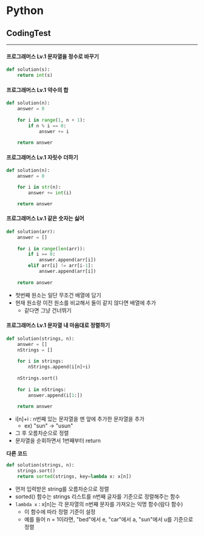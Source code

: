 # Python
## CodingTest
---
#### 프로그래머스 Lv.1 문자열을 정수로 바꾸기
```python
def solution(s):
    return int(s)
```

#### 프로그래머스 Lv.1 약수의 합
```python
def solution(n):
    answer = 0
    
    for i in range(1, n + 1):
        if n % i == 0:
            answer += i
    
    return answer
```

#### 프로그래머스 Lv.1 자릿수 더하기
```python
def solution(n):
    answer = 0

    for i in str(n):
        answer += int(i)

    return answer
```

#### 프로그래머스 Lv.1 같은 숫자는 싫어
```python
def solution(arr):
    answer = []
    
    for i in range(len(arr)):
        if i == 0:
            answer.append(arr[i])
        elif arr[i] != arr[i-1]:
            answer.append(arr[i])
    
    return answer
```
- 첫번째 원소는 일단 무조건 배열에 담기
- 현재 원소랑 이전 원소를 비교해서 둘이 같지 않다면 배열에 추가
    - 같다면 그냥 건너뛰기


#### 프로그래머스 Lv.1 문자열 내 마음대로 정렬하기
```python
def solution(strings, n):
    answer = []
    nStrings = []
    
    for i in strings:
        nStrings.append(i[n]+i)
        
    nStrings.sort()
    
    for i in nStrings:
        answer.append(i[1:])
    
    return answer
```
- i[n]+i : n번째 있는 문자열을 맨 앞에 추가한 문자열을 추가
  - ex) "sun" -> "usun"
- 그 후 오름차순으로 정렬
- 문자열을 순회하면서 1번째부터 return

**다른 코드**
```python
def solution(strings, n):
    strings.sort()
    return sorted(strings, key=lambda x: x[n])
```
- 먼저 입력받은 string를 오름차순으로 정렬
- sorted() 함수는 strings 리스트를 n번째 글자를 기준으로 정렬해주는 함수
- `lambda x` : x[n]는 각 문자열의 n번째 문자를 가져오는 익명 함수(람다 함수)
  - 이 함수에 따라 정렬 기준이 설정
  - 예를 들어 n = 1이라면, "bed"에서 e, "car"에서 a, "sun"에서 u를 기준으로 정렬